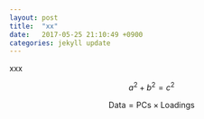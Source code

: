 ```yaml
---
layout: post
title:  "xx"
date:   2017-05-25 21:10:49 +0900
categories: jekyll update
---
```

xxx

$$a^2 + b^2 = c^2$$

$$ \mathsf{Data = PCs} \times \mathsf{Loadings} $$